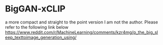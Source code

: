 # BigGAN-xCLIP
a more compact and straight to the point version
I am not the author. Please refer to the following link below
https://www.reddit.com/r/MachineLearning/comments/kzr4mg/p_the_big_sleep_texttoimage_generation_using/

